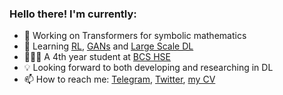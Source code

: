 ### Hello there! I'm currently:

<!-- **Kirili4ik/Kirili4ik** is a ✨ _special_ ✨ repository because its `README.md` (this file) appears on your GitHub profile. -->

- 🔬 Working on Transformers for symbolic mathematics
- 🌱 Learning [RL](https://github.com/yandexdataschool/Practical_RL), [GANs](https://github.com/HSE-LAMBDA/DeepGenerativeModels) and [Large Scale DL](http://wiki.cs.hse.ru/%D0%9C%D0%B0%D1%88%D0%B8%D0%BD%D0%BD%D0%BE%D0%B5_%D0%BE%D0%B1%D1%83%D1%87%D0%B5%D0%BD%D0%B8%D0%B5_%D0%BD%D0%B0_%D0%B1%D0%BE%D0%BB%D1%8C%D1%88%D0%B8%D1%85_%D0%B4%D0%B0%D0%BD%D0%BD%D1%8B%D1%85_2021)
- 👨🏻‍🎓 A 4th year student at [BCS HSE](https://cs.hse.ru/en/)
- 💡 Looking forward to both developing and researching in DL  
- 📫 How to reach me: [Telegram](https://t.me/Kirili4ik), [Twitter](https://twitter.com/kirili4ik), [my CV](https://github.com/Kirili4ik/pres-n-articles/blob/master/CV_Kirill_Gelvan.pdf)


<!-- ### 📊 GitHub Stats:
![Kirillasdsadsad's github stats](https://github-readme-stats.vercel.app/api?username=Kirili4ik&show_icons=true&theme=dark&count_private=true&include_all_commits=true&hide=issues,prs)  -->
<!-- -->

<!-- ### 📕 Latest Blog posts: -->
<!-- BLOG-POST-LIST:START -->
<!-- - [NAME](LINK) -->
<!-- BLOG-POST-LIST:END -->
